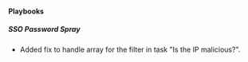 
#### Playbooks

##### SSO Password Spray

- Added fix to handle array for the filter in task "Is the IP malicious?".
